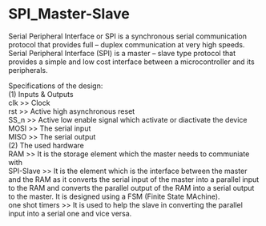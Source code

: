 # SPI_Master-Slave
Serial Peripheral Interface or SPI is a synchronous serial communication protocol that provides full – duplex communication at very high speeds. Serial Peripheral Interface (SPI) is a master – slave type protocol that provides a simple and low cost interface between a microcontroller and its peripherals.

Specifications of the design:               
(1) Inputs & Outputs                    
    clk  >>   Clock           
    rst  >>   Active high asynchronous reset                       
    SS_n >>   Active low enable signal which activate or diactivate the device                        
    MOSI >>   The serial input                      
    MISO >>   The serial output                     
(2) The used hardware                                    
    RAM  >>   It is the storage element which the master needs to communiate with                               
    SPI-Slave  >>   It is the element which is the interface between the master and the RAM as it converts the serial input of the master     into a parallel input to the RAM and converts the parallel output of the RAM into a serial output to the master. It is designed using     a FSM (Finite State MAchine).                                       
    one shot timers  >>   It is used to help the slave in converting the parallel input into a serial one and vice versa.                      
